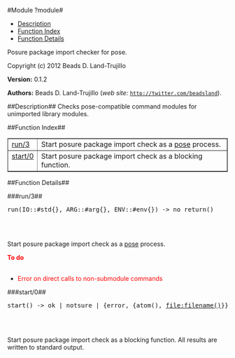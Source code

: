 

#Module ?module#

* [Description](#description)
* [Function Index](#index)
* [Function Details](#functions)


Posure package import checker for pose.

Copyright (c) 2012 Beads D. Land-Trujillo

__Version:__ 0.1.2

__Authors:__ Beads D. Land-Trujillo (_web site:_ [`http://twitter.com/beadsland`](http://twitter.com/beadsland)).<a name="description"></a>

##Description##
 Checks pose-compatible
command modules for unimported library modules.<a name="index"></a>

##Function Index##


<table width="100%" border="1" cellspacing="0" cellpadding="2" summary="function index"><tr><td valign="top"><a href="#run-3">run/3</a></td><td>Start posure package import check as a
<a href="http://github.com/beadsland/pose">pose</a> process.</td></tr><tr><td valign="top"><a href="#start-0">start/0</a></td><td>Start posure package import check as a blocking function.</td></tr></table>


<a name="functions"></a>

##Function Details##

<a name="run-3"></a>

###run/3##


<pre>run(IO::#std{}, ARG::#arg{}, ENV::#env{}) -&gt; no_return()</pre>
<br></br>


Start posure package import check as a
[pose](http://github.com/beadsland/pose) process.

__<font color="red">To do</font>__
<br></br>

* <font color="red">Error on direct calls to non-submodule commands</font>
<a name="start-0"></a>

###start/0##


<pre>start() -> ok | notsure | {error, {atom(), <a href="file.md#type-filename">file:filename()</a>}}</pre>
<br></br>


Start posure package import check as a blocking function.
All results are written to standard output.